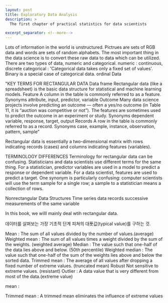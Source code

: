 ```yaml
---
layout: post
title: Exploratory Data Analysis
description: >
  The first chapter of practical statistics for data scientists

excerpt_separator: <!--more-->
---
```


Lots of information in the world is unstructured. Pictrues are sets of RGB data and words are sets of random alphabets.
The most important thing in the data science is to convert these raw data to data which can be utilized.
There are two types of data, numeric and categorical.
numeric : continuous, discrete
categorical : 'Categorical data takes only a fixed set of values'. Binary is a special case of categorical data. ordinal Data

"KEY TERMS FOR RECTANGULAR DATA Data frame
Rectangular data (like a spreadsheet) is the basic data structure for statistical and machine learning models.
Feature A column in the table is commonly referred to as a feature. Synonyms attribute, input, predictor, variable
Outcome
Many data science projects involve predicting an outcome — often a yes/no outcome (in Table 11, it is “auction was competitive or not”). The features are sometimes used to predict the outcome in an experiment or study.
Synonyms dependent variable, response, target, output
Records A row in the table is commonly referred to as a record. Synonyms case, example, instance, observation, pattern, sample"

Rectangular data is essentially a two-dimensional matrix with rows indicating records (cases) and columns indicating features (variables).


TERMINOLOGY DIFFERENCES
Terminology for rectangular data can be confusing. Statisticians and data scientists use different terms for the same thing. For a statistician, predictor variables are used in a model to predict a response or dependent variable. For a data scientist, features are used to predict a target. One synonym is particularly confusing: computer scientists will use the term sample for a single row; a sample to a statistician means a collection of rows.

Nonrectangular Data Structures
Time series data records successive measurements of the same variable


In this book, we willl mainly deal wtih rectangular data.

데이터를 살펴보는 가장 기초적 단계
피쳐의 대푯값(typical value)를 구하는 것.

Mean : The sum of all values divided by the number of values.(average)
Weighted mean : The sum of all values times a weight divided by the sum of the weights. (weighted average)
Median : The value such that one-half of the data lies above and below. (50th percentile)
Weighted median : The value such that one-half of the sum of the weights lies above and below the sorted data.
Trimmed mean : The average of all values after dropping a fixed number of extreme values. (truncated mean)
Robust Not sensitive to extreme values. (resistant)
Outlier : A data value that is very different from most of the data.(extreme value)

mean :

Trimmed mean : A trimmed mean eliminates the influence of extreme values
